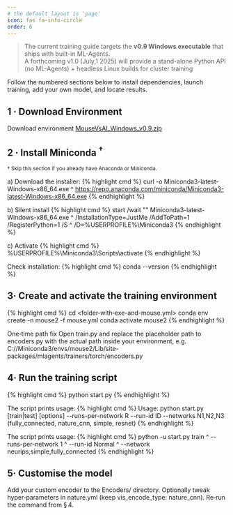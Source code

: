 ```yaml
---
# the default layout is 'page'
icon: fas fa-info-circle
order: 6
---
```

> The current training guide targets the **v0.9 Windows executable** that ships with built-in ML-Agents.  
> A forthcoming v1.0 (July,1 2025) will provide a stand-alone Python API (no ML-Agents) + headless Linux builds for cluster training



Follow the numbered sections below to install dependencies, launch training, add your own model, and locate results.

## 1 · Download Environment

Download environment [MouseVsAI_Windows_v0.9.zip](https://drive.google.com/file/d/1S7KtiVVI5LaxVFGQlHjV0A1DzFGyklYo)

## 2 · Install Miniconda <sup>†</sup>

<sup>† Skip this section if you already have Anaconda or Miniconda.</sup>

   a) Download the installer:
   {% highlight cmd %}
      curl -o Miniconda3-latest-Windows-x86_64.exe ^
           https://repo.anaconda.com/miniconda/Miniconda3-latest-Windows-x86_64.exe
   {% endhighlight %}
   
   b) Silent install
   {% highlight cmd %}
      start /wait "" Miniconda3-latest-Windows-x86_64.exe ^
     /InstallationType=JustMe /AddToPath=1 /RegisterPython=1 /S ^
     /D=%USERPROFILE%\Miniconda3
   {% endhighlight %}
   
   c) Activate
   {% highlight cmd %}
   %USERPROFILE%\Miniconda3\Scripts\activate
   {% endhighlight %}

Check installation:
   {% highlight cmd %}
   conda --version
   {% endhighlight %}

   
## 3· Create and activate the training environment
   {% highlight cmd %}
   cd <folder‑with‑exe-and-mouse.yml>
   conda env create -n mouse2 -f mouse.yml
   conda activate mouse2
   {% endhighlight %}
   
   One‑time path fix
   Open train.py and replace the placeholder path to encoders.py with the actual path inside your environment, e.g.
   C:/<user>/Miniconda3/envs/mouse2/Lib/site-packages/mlagents/trainers/torch/encoders.py

## 4· Run the training script
   {% highlight cmd %}
   python start.py
   {% endhighlight %}

The script prints usage:
   {% highlight cmd %}
   Usage: python start.py [train|test] [options]
     --runs-per-network R
     --run-id ID
     --networks N1,N2,N3   (fully_connected, nature_cnn, simple, resnet)
   {% endhighlight %}

The script prints usage:
   {% highlight cmd %}
   python -u start.py train ^
          --runs-per-network 1 ^
          --run-id Normal ^
          --network neurips,simple,fully_connected
   {% endhighlight %}

## 5· Customise the model
   Add your custom encoder to the Encoders/ directory.
   Optionally tweak hyper‑parameters in nature.yml (keep vis_encode_type: nature_cnn).
   Re‑run the command from § 4.


